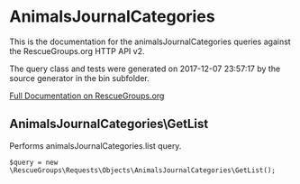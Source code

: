 # AnimalsJournalCategories

This is the documentation for the animalsJournalCategories queries against the RescueGroups.org HTTP API v2.

The query class and tests were generated on 2017-12-07 23:57:17 by the source generator in the bin subfolder.

[Full Documentation on RescueGroups.org](https://userguide.rescuegroups.org/display/APIDG/Object+definitions#Objectdefinitions-animalsJournalCategories)

## AnimalsJournalCategories\GetList

Performs animalsJournalCategories.list query.

    $query = new \RescueGroups\Requests\Objects\AnimalsJournalCategories\GetList();





